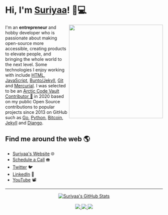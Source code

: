# Hi, I'm [Suriyaa](https://www.suriyaa.tk)! 👋💻

<!--
**suriyaa/suriyaa** is a ✨ _special_ ✨ repository because its `README.md` (this file) appears on your GitHub profile.
-->

<a href="https://github.com/sponsors/suriyaa"><img align="right" width="300" height="300" src="https://github.com/suriyaa/suriyaa/blob/master/Fintechtocat.png?raw=true"></a>
I'm an **entrepreneur** and hobby developer who is passionate about making open-source more accessible, creating products to elevate people, and bringing the whole world to the next level. Some technologies I enjoy working with include [HTML](https://html.spec.whatwg.org/), [JavaScript](https://developer.mozilla.org/en-US/docs/Web/javascript), [Bunto/Jekyll](https://buntowaf.tk/), [Git](https://git-scm.com/) and [Mercurial](https://www.mercurial-scm.org/). I was selected to be an <a href="https://archiveprogram.github.com/">Arctic Code Vault Contributor 🌟</a> in 2020 based on my public Open Source contributions to popular projects since 2013 on GitHub such as [Go](https://github.com/golang/go), [Python](https://github.com/python/cpython), [Bitcoin](https://github.com/bitcoin/bitcoin), [Jekyll](https://github.com/jekyll/jekyll) and [Django](https://github.com/django/django).

## Find me around the web 🌎
- [Suriyaa's Website](https://about.suriyaa.tk) 🌐
- [Schedule a Call](https://clarity.fm/suriyaasundararuban) :phone:
- [Twitter](https://twitter.com/SuriyaaKudoIsc) :bird:
- [LinkedIn](https://linkedin.com/in/suriyaakudo) 💼
- [YouTube](https://www.youtube.com/channel/UCBQ4OF7weja_jInXGnJVbkg) 📽 

----

<p align="center">
  <a href="https://github.com/suriyaa">
    <img src="https://github-readme-stats.vercel.app/api?username=suriyaa&hide=commits&count_private=true&show_icons=true" alt="Suriyaa's GitHub Stats">
  </a>
  <br><br>
    <a href="https://badges.pufler.dev">
    <img src="https://badges.pufler.dev/years/suriyaa?style=flat-square&color=blue&logo=github">
  </a>
  <a href="https://github.com/suriyaa?tab=repositories">
    <img src="https://badges.pufler.dev/repos/suriyaa?style=flat-square&color=blue&logo=github">
  </a>
  <a href="https://gist.github.com/suriyaa">
    <img src="https://badges.pufler.dev/gists/suriyaa?style=flat-square&color=blue&logo=github">
  </a>
</p>
